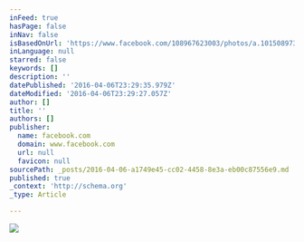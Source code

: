 ```yaml
---
inFeed: true
hasPage: false
inNav: false
isBasedOnUrl: 'https://www.facebook.com/108967623003/photos/a.10150897325303004.414655.108967623003/10153375711213004/?type=3&theater'
inLanguage: null
starred: false
keywords: []
description: ''
datePublished: '2016-04-06T23:29:35.979Z'
dateModified: '2016-04-06T23:29:27.057Z'
author: []
title: ''
authors: []
publisher:
  name: facebook.com
  domain: www.facebook.com
  url: null
  favicon: null
sourcePath: _posts/2016-04-06-a1749e45-cc02-4458-8e3a-eb00c87556e9.md
published: true
_context: 'http://schema.org'
_type: Article

---
```

![](https://s3-us-west-2.amazonaws.com/the-grid-img/p/bdb69d9554ccdb62c983d5f1cf0a02fac25c5911.jpg)